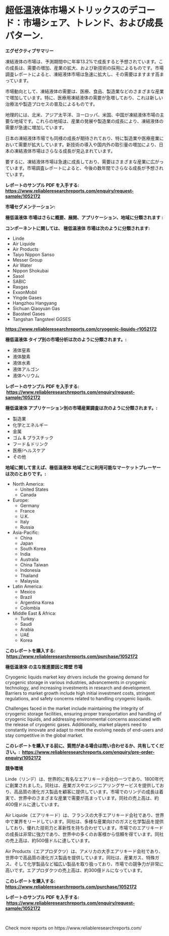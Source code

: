 <p><h1>超低温液体市場メトリックスのデコード：市場シェア、トレンド、および成長パターン.</h1></p><p><strong>エグゼクティブサマリー</strong></p>
<p><p>凍結液体の市場は、予測期間中に年率13.2%で成長すると予想されています。この成長は、需要の増加、産業の拡大、および新技術の採用によるものです。市場調査レポートによると、凍結液体市場は急速に拡大し、その需要はますます高まっています。</p><p>市場動向として、凍結液体の需要は、医療、食品、製造業などのさまざまな産業で増加しています。特に、医療用凍結液体の需要が急増しており、これは新しい治療法や製造プロセスの普及によるものです。</p><p>地理的には、北米、アジア太平洋、ヨーロッパ、米国、中国が凍結液体市場の主要な地域です。これらの地域は、産業の発展や製造業の成長により、凍結液体の需要が急速に増加しています。</p><p>日本の凍結液体市場でも同様の成長が期待されており、特に製造業や医療産業において需要が拡大しています。新技術の導入や国内外の取引量の増加により、日本の凍結液体市場はさらなる成長が見込まれています。</p><p>要するに、凍結液体市場は急速に成長しており、需要はさまざまな産業に広がっています。市場調査レポートによると、今後の数年間でさらなる成長が予想されています。</p></p>
<p><strong>レポートのサンプル PDF を入手する: <a href="https://www.reliableresearchreports.com/enquiry/request-sample/1052172">https://www.reliableresearchreports.com/enquiry/request-sample/1052172</a></strong></p>
<p><strong>市場セグメンテーション:</strong></p>
<p><strong> 極低温液体 市場はさらに概要、展開、アプリケーション、地域に分類されます :</strong></p>
<p><strong>コンポーネントに関しては、 極低温液体 市場は次のように分類されます: &nbsp;</strong></p>
<p><ul><li>Linde</li><li>Air Liquide</li><li>Air Products</li><li>Taiyo Nippon Sanso</li><li>Messer Group</li><li>Air Water</li><li>Nippon Shokubai</li><li>Sasol</li><li>SABIC</li><li>Rasgas</li><li>ExxonMobil</li><li>Yingde Gases</li><li>Hangzhou Hangyang</li><li>Sichuan Qiaoyuan Gas</li><li>Baosteel Gases</li><li>Tangshan Tangsteel GGSES</li></ul></p>
<p><strong><a href="https://www.reliableresearchreports.com/cryogenic-liquids-r1052172">https://www.reliableresearchreports.com/cryogenic-liquids-r1052172</a></strong></p>
<p><strong> 極低温液体 タイプ別の市場分析は次のように分類されます。:</strong></p>
<p><ul><li>液体窒素</li><li>液体酸素</li><li>液体水素</li><li>液体アルゴン</li><li>液体ヘリウム</li></ul></p>
<p><strong>レポートのサンプル PDF を入手する: &nbsp;<a href="https://www.reliableresearchreports.com/enquiry/request-sample/1052172">https://www.reliableresearchreports.com/enquiry/request-sample/1052172</a></strong></p>
<p><strong> 極低温液体 アプリケーション別の市場産業調査は次のように分類されます。:</strong></p>
<p><ul><li>製造業</li><li>化学とエネルギー</li><li>金属</li><li>ゴム & プラスチック</li><li>フード＆ドリンク</li><li>医療/ヘルスケア</li><li>その他</li></ul></p>
<p><strong>地域に関して言えば、極低温液体 地域ごとに利用可能なマーケットプレーヤーは次のとおりです。:</strong></p>
<p><ul>
    <li>
        North America:
        <ul>
            <li>United States</li>
            <li>Canada</li>
        </ul>
    </li>
    <li>
        Europe:
        <ul>
            <li>Germany</li>
            <li>France</li>
            <li>U.K.</li>
            <li>Italy</li>
            <li>Russia</li>
        </ul>
    </li>
    <li>
        Asia-Pacific:
        <ul>
            <li>China</li>
            <li>Japan</li>
            <li>South Korea</li>
            <li>India</li>
            <li>Australia</li>
            <li>China Taiwan</li>
            <li>Indonesia</li>
            <li>Thailand</li>
            <li>Malaysia</li>
        </ul>
    </li>
    <li>
        Latin America:
        <ul>
            <li>Mexico</li>
            <li>Brazil</li>
            <li>Argentina Korea</li>
            <li>Colombia</li>
        </ul>
    </li>
    <li>
        Middle East & Africa:
        <ul>
            <li>Turkey</li>
            <li>Saudi</li>
            <li>Arabia</li>
            <li>UAE</li>
            <li>Korea</li>
        </ul>
    </li>
    </ul></p>
<p><strong>このレポートを購入する: &nbsp;<a href="https://www.reliableresearchreports.com/purchase/1052172">https://www.reliableresearchreports.com/purchase/1052172</a></strong></p>
<p><strong>極低温液体 の主な推進要因と障壁 市場</strong></p>
<p><p>Cryogenic liquids market key drivers include the growing demand for cryogenic storage in various industries, advancements in cryogenic technology, and increasing investments in research and development. Barriers to market growth include high initial investment costs, stringent regulations, and safety concerns related to handling cryogenic liquids.</p><p>Challenges faced in the market include maintaining the integrity of cryogenic storage facilities, ensuring proper transportation and handling of cryogenic liquids, and addressing environmental concerns associated with the release of cryogenic gases. Additionally, market players need to constantly innovate and adapt to meet the evolving needs of end-users and stay competitive in the global market.</p></p>
<p><strong>このレポートを購入する前に、質問がある場合は問い合わせるか、共有してください。:&nbsp; <a href="https://www.reliableresearchreports.com/enquiry/pre-order-enquiry/1052172">https://www.reliableresearchreports.com/enquiry/pre-order-enquiry/1052172</a></strong></p>
<p><strong>競争環境</strong></p>
<p><p>Linde（リンデ）は、世界的に有名なエアリキード会社の一つであり、1800年代に創業されました。同社は、産業ガスやエンジニアリングサービスを提供しており、高品質の液化ガス製品を顧客に提供しています。市場でのリンデの成長は着実で、世界中のさまざまな産業で需要が高まっています。同社の売上高は、約400億ドルに達しています。</p><p>Air Liquide（エアリキード）は、フランスの大手エアリキード会社であり、世界中で業界をリードしています。同社は、多様な産業向けのガスと化学製品を提供しており、優れた技術力と革新性を持ち合わせています。市場でのエアリキードの成長は非常に強力であり、世界中の多くのお客様から信頼を得ています。同社の売上高は、約500億ドルに達しています。</p><p>Air Products（エアプロダクツ）は、アメリカの大手エアリキード会社であり、世界中で高品質の液化ガス製品を提供しています。同社は、産業ガス、特殊ガス、そして化学製品など幅広い製品を取り扱っており、市場での競争力が非常に高いです。エアプロダクツの売上高は、約300億ドルになっています。</p></p>
<p><strong>このレポートを購入する: &nbsp; <a href="https://www.reliableresearchreports.com/purchase/1052172">https://www.reliableresearchreports.com/purchase/1052172</a></strong></p>
<p><strong>レポートのサンプル PDF を入手する: &nbsp;<a href="https://www.reliableresearchreports.com/enquiry/request-sample/1052172">https://www.reliableresearchreports.com/enquiry/request-sample/1052172</a></strong><strong></strong></p>
<p>&nbsp;</p>
<p>Check more reports on https://www.reliableresearchreports.com/</p>